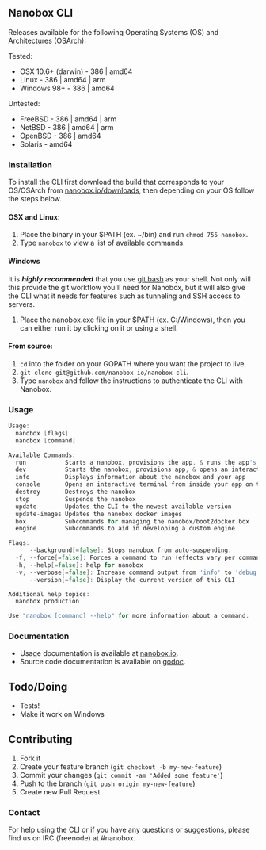 ## Nanobox CLI

Releases available for the following Operating Systems (OS) and Architectures (OSArch):

Tested:

* OSX 10.6+ (darwin) - 386 | amd64
* Linux - 386 | amd64 | arm
* Windows 98+ - 386 | amd64

Untested:

* FreeBSD - 386 | amd64 | arm
* NetBSD - 386 | amd64 | arm
* OpenBSD - 386 | amd64
* Solaris - amd64

### Installation

To install the CLI first download the build that corresponds to your OS/OSArch from [nanobox.io/downloads](https://nanobox.io/downloads), then depending on your OS follow the steps below.


#### OSX and Linux:

1. Place the binary in your $PATH (ex. ~/bin) and run `chmod 755 nanobox`.
2. Type `nanobox` to view a list of available commands.


#### Windows

It is _**highly recommended**_ that you use [git bash](http://git-scm.com/downloads) as your shell. Not only will this provide the git workflow you'll need for Nanobox, but it will also give the CLI what it needs for features such as tunneling and SSH access to servers.

1. Place the nanobox.exe file in your $PATH (ex. C:/Windows), then you can either run it by clicking on it or using a shell.


#### From source:

1. `cd` into the folder on your GOPATH where you want the project to live.
2. `git clone git@github.com/nanobox-io/nanobox-cli`.
3. Type `nanobox` and follow the instructions to authenticate the CLI with Nanobox.


### Usage
```go
Usage:
  nanobox [flags]
  nanobox [command]

Available Commands:
  run           Starts a nanobox, provisions the app, & runs the app's exec
  dev           Starts the nanobox, provisions app, & opens an interactive terminal
  info          Displays information about the nanobox and your app
  console       Opens an interactive terminal from inside your app on the nanobox
  destroy       Destroys the nanobox
  stop          Suspends the nanobox
  update        Updates the CLI to the newest available version
  update-images Updates the nanobox docker images
  box           Subcommands for managing the nanobox/boot2docker.box
  engine        Subcommands to aid in developing a custom engine

Flags:
      --background[=false]: Stops nanobox from auto-suspending.
  -f, --force[=false]: Forces a command to run (effects vary per command).
  -h, --help[=false]: help for nanobox
  -v, --verbose[=false]: Increase command output from 'info' to 'debug'.
      --version[=false]: Display the current version of this CLI

Additional help topics:
  nanobox production

Use "nanobox [command] --help" for more information about a command.
```

### Documentation

- Usage documentation is available at [nanobox.io](https://docs.nanobox.io/cli/).
- Source code documentation is available on [godoc](http://godoc.org/github.com/nanobox-io/nanobox-cli).


## Todo/Doing
- Tests!
- Make it work on Windows


## Contributing
1. Fork it
2. Create your feature branch (`git checkout -b my-new-feature`)
3. Commit your changes (`git commit -am 'Added some feature'`)
4. Push to the branch (`git push origin my-new-feature`)
5. Create new Pull Request


### Contact

For help using the CLI or if you have any questions or suggestions, please find us on IRC (freenode) at #nanobox.
